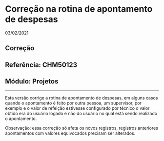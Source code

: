 # Correção na rotina de apontamento de despesas
03/02/2021
## Correção
## Referência: CHM50123
## Módulo: Projetos
***

Esta versão corrige a rotina de apontamento de despesas, em alguns casos quando o apontamento é feito por outra pessoa, um supervisor, por exemplo e o valor de refeição estivesse configurado por técnico o valor obtido era do usuário logado e não do usuário no qual está sendo realizado o apontamento.

Observação: essa correção só afeta os novos registros, registros anteriores apontamentos com valores equivocados precisam ser alterados.